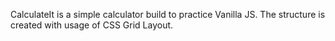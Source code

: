CalculateIt  is a simple calculator build to practice Vanilla JS. 
The structure is created with usage of CSS Grid Layout.
